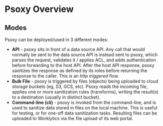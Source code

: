 # Psoxy Overview

## Modes

Psoxy can be deployed/used in 3 different modes:

- **API** - psoxy sits in front of a data source API. Any call that would normally be sent to the
  data source API is instead sent to psoxy, which parses the request, validates it / applies ACL,
  and adds authentication before forwarding to the host API. After the host API response, psoxy
  sanitizes the response as defined by its roles before returning the response to the caller. This
  is an _http triggered_ flow.
- **Bulk File** - psoxy is triggered by files (objects) being uploaded to cloud storage buckets (eg,
  S3, GCS, etc). Psoxy reads the incoming file, applies one or more sanitization rules (transforms),
  writing the result(s) to a destination (usually in distinct bucket).
- **Command-line (cli)** - psoxy is invoked from the command-line, and is used to sanitize data
  stored in files on the local machine. This is useful for testing, or for one-off data sanitization
  tasks. Resulting files can be uploaded to Worklytics via the file upload of its web portal.
